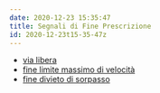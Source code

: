 ```yaml
---
date: 2020-12-23 15:35:47
title: Segnali di Fine Prescrizione
id: 2020-12-23t15-35-47z
---
```


- [via libera](2020-12-23t15-38-13z.md)
- [fine limite massimo di velocità](./2020-12-23t15-40-19z.md)
- [fine divieto di sorpasso](./2020-12-23t16-11-43z.md)
